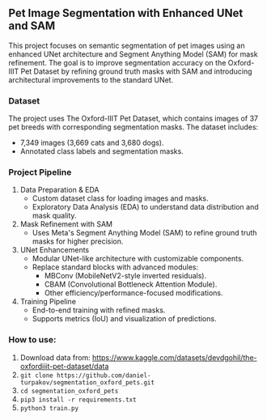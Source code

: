 ## Pet Image Segmentation with Enhanced UNet and SAM
This project focuses on semantic segmentation of pet images using an enhanced UNet architecture and Segment Anything Model (SAM) for mask refinement. The goal is to improve segmentation accuracy on the Oxford-IIIT Pet Dataset by refining ground truth masks with SAM and introducing architectural improvements to the standard UNet.

### Dataset
The project uses The Oxford-IIIT Pet Dataset, which contains images of 37 pet breeds with corresponding segmentation masks. The dataset includes:

* 7,349 images (3,669 cats and 3,680 dogs).
* Annotated class labels and segmentation masks.

### Project Pipeline
1. Data Preparation & EDA
   * Custom dataset class for loading images and masks.
   * Exploratory Data Analysis (EDA) to understand data distribution and mask quality.
2. Mask Refinement with SAM
   * Uses Meta's Segment Anything Model (SAM) to refine ground truth masks for higher precision.
3. UNet Enhancements
   * Modular UNet-like architecture with customizable components.
   * Replace standard blocks with advanced modules:
        * MBConv (MobileNetV2-style inverted residuals).
        * CBAM (Convolutional Bottleneck Attention Module).
        * Other efficiency/performance-focused modifications.
4. Training Pipeline
   * End-to-end training with refined masks.
   * Supports metrics (IoU) and visualization of predictions.

### How to use:
1. Download data from: https://www.kaggle.com/datasets/devdgohil/the-oxfordiiit-pet-dataset/data
2. ```git clone https://github.com/daniel-turpakov/segmentation_oxford_pets.git```
3. ```cd segmentation_oxford_pets```
4. ```pip3 install -r requirements.txt```
5. ```python3 train.py```